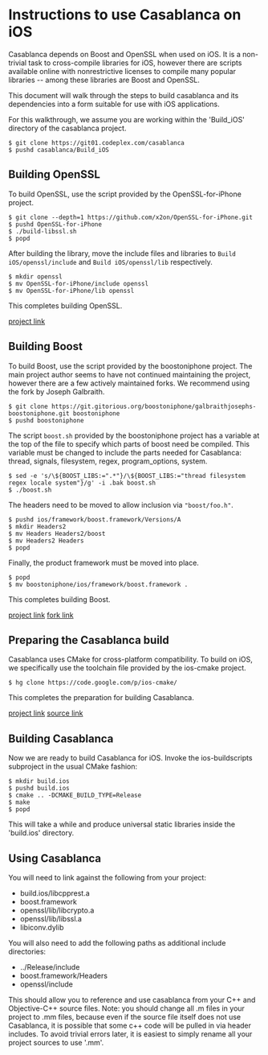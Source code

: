 Instructions to use Casablanca on iOS
=====================================

Casablanca depends on Boost and OpenSSL when used on iOS. It is a non-trivial
task to cross-compile libraries for iOS, however there are scripts available
online with nonrestrictive licenses to compile many popular libraries -- among
these libraries are Boost and OpenSSL.

This document will walk through the steps to build casablanca and its
dependencies into a form suitable for use with iOS applications.

For this walkthrough, we assume you are working within the 'Build_iOS'
directory of the casablanca project.

    $ git clone https://git01.codeplex.com/casablanca
    $ pushd casablanca/Build_iOS


Building OpenSSL
----------------

To build OpenSSL, use the script provided by the OpenSSL-for-iPhone project.

    $ git clone --depth=1 https://github.com/x2on/OpenSSL-for-iPhone.git
    $ pushd OpenSSL-for-iPhone
    $ ./build-libssl.sh
    $ popd

After building the library, move the include files and libraries to
`Build iOS/openssl/include` and `Build iOS/openssl/lib` respectively.

    $ mkdir openssl
    $ mv OpenSSL-for-iPhone/include openssl
    $ mv OpenSSL-for-iPhone/lib openssl

This completes building OpenSSL.

[project link](https://github.com/x2on/OpenSSL-for-iPhone)


Building Boost
--------------

To build Boost, use the script provided by the boostoniphone project. The main
project author seems to have not continued maintaining the project, however
there are a few actively maintained forks. We recommend using the fork by Joseph
Galbraith.

    $ git clone https://git.gitorious.org/boostoniphone/galbraithjosephs-boostoniphone.git boostoniphone
    $ pushd boostoniphone

The script `boost.sh` provided by the boostoniphone project has a variable at
the top of the file to specify which parts of boost need be compiled. This
variable must be changed to include the parts needed for Casablanca: thread,
signals, filesystem, regex, program_options, system.

    $ sed -e 's/\${BOOST_LIBS:=".*"}/\${BOOST_LIBS:="thread filesystem regex locale system"}/g' -i .bak boost.sh
    $ ./boost.sh

The headers need to be moved to allow inclusion via `"boost/foo.h"`.

    $ pushd ios/framework/boost.framework/Versions/A
    $ mkdir Headers2
    $ mv Headers Headers2/boost
    $ mv Headers2 Headers
    $ popd

Finally, the product framework must be moved into place.

    $ popd
    $ mv boostoniphone/ios/framework/boost.framework .

This completes building Boost.

[project link](https://gitorious.org/boostoniphone)
[fork link](https://gitorious.org/boostoniphone/galbraithjosephs-boostoniphone)


Preparing the Casablanca build
------------------------------

Casablanca uses CMake for cross-platform compatibility. To build on iOS, we
specifically use the toolchain file provided by the ios-cmake project.

    $ hg clone https://code.google.com/p/ios-cmake/

This completes the preparation for building Casablanca.

[project link](http://code.google.com/p/ios-cmake/)
[source link](http://ios-cmake.googlecode.com/files/ios-cmake.tar.gz)


Building Casablanca
-------------------

Now we are ready to build Casablanca for iOS. Invoke the ios-buildscripts
subproject in the usual CMake fashion:

    $ mkdir build.ios
    $ pushd build.ios
    $ cmake .. -DCMAKE_BUILD_TYPE=Release
    $ make
    $ popd

This will take a while and produce universal static libraries inside
the 'build.ios' directory.


Using Casablanca
----------------
You will need to link against the following from your project:

  * build.ios/libcpprest.a
  * boost.framework
  * openssl/lib/libcrypto.a
  * openssl/lib/libssl.a
  * libiconv.dylib

You will also need to add the following paths as additional include directories:

  * ../Release/include
  * boost.framework/Headers
  * openssl/include

This should allow you to reference and use casablanca from your C++ and
Objective-C++ source files. Note: you should change all .m files in your project
to .mm files, because even if the source file itself does not use Casablanca, it
is possible that some c++ code will be pulled in via header includes. To avoid
trivial errors later, it is easiest to simply rename all your project sources to
use '.mm'.
